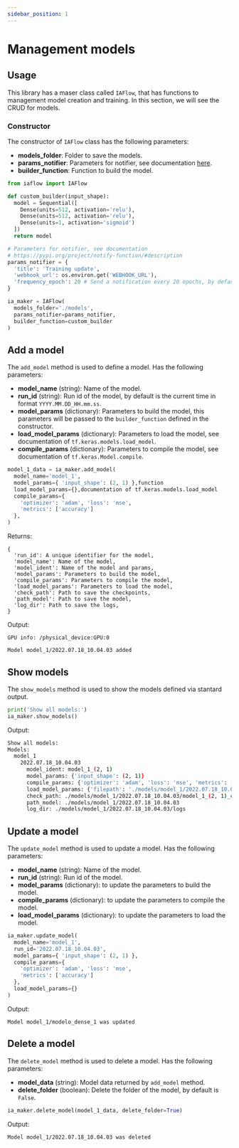 ```yaml
---
sidebar_position: 1
---
```


# Management models

## Usage

This library has a maser class called `IAFlow`, that has functions to management model creation and training. In this section, we will see the CRUD for models.

### Constructor

The constructor of `IAFlow` class has the following parameters:

- **models_folder**: Folder to save the models.
- **params_notifier**: Parameters for notifier, see documentation [here](https://pypi.org/project/notify-function/#description).
- **builder_function**: Function to build the model.

```python
from iaflow import IAFlow

def custom_builder(input_shape):
  model = Sequential([
    Dense(units=512, activation='relu'),
    Dense(units=512, activation='relu'),
    Dense(units=1, activation='sigmoid')
  ])
  return model

# Parameters for notifier, see documentation
# https://pypi.org/project/notify-function/#description
params_notifier = {
  'title': 'Training update',
  'webhook_url': os.environ.get('WEBHOOK_URL'),
  'frequency_epoch': 20 # Send a notification every 20 epochs, by default it is every epoch
}

ia_maker = IAFlow(
  models_folder='./models',
  params_notifier=params_notifier,
  builder_function=custom_builder
)
```

## Add a model

The `add_model` method is used to define a model. Has the following parameters:

- **model_name** (string): Name of the model.
- **run_id** (string): Run id of the model, by default is the current time in format `YYYY.MM.DD_HH.mm.ss`.
- **model_params** (dictionary): Parameters to build the model, this parameters will be passed to the `builder_function` defined in the constructor.
- **load_model_params** (dictionary): Parameters to load the model, see documentation of `tf.keras.models.load_model`.
- **compile_params** (dictionary): Parameters to compile the model, see documentation of `tf.keras.Model.compile`.

```python
model_1_data = ia_maker.add_model(
  model_name='model_1',
  model_params={ 'input_shape': (2, 1) },function
  load_model_params={},documentation of tf.keras.models.load_model
  compile_params={
    'optimizer': 'adam', 'loss': 'mse',
    'metrics': ['accuracy']
  },
)
```

Returns:
```
{
  'run_id': A unique identifier for the model,
  'model_name': Name of the model,
  'model_ident': Name of the model and params,
  'model_params': Parameters to build the model,
  'compile_params': Parameters to compile the model,
  'load_model_params': Parameters to load the model,
  'check_path': Path to save the checkpoints,
  'path_model': Path to save the model,
  'log_dir': Path to save the logs,
}
```


Output:
```
GPU info: /physical_device:GPU:0

Model model_1/2022.07.18_10.04.03 added
```

## Show models

The `show_models` method is used to show the models defined via stantard output.

```python
print('Show all models:')
ia_maker.show_models()
```
Output:
```bash
Show all models:
Models:
  model_1
    2022.07.18_10.04.03
      model_ident: model_1_(2, 1)
      model_params: {'input_shape': (2, 1)}
      compile_params: {'optimizer': 'adam', 'loss': 'mse', 'metrics': ['accuracy']}
      load_model_params: {'filepath': './models/model_1/2022.07.18_10.04.03/model_1_(2, 1)_checkpoint.h5'}
      check_path: ./models/model_1/2022.07.18_10.04.03/model_1_(2, 1)_checkpoint.h5
      path_model: ./models/model_1/2022.07.18_10.04.03
      log_dir: ./models/model_1/2022.07.18_10.04.03/logs
```

## Update a model
The `update_model` method is used to update a model. Has the following parameters:

- **model_name** (string): Name of the model.
- **run_id** (string): Run id of the model.
- **model_params** (dictionary): to update the parameters to build the model.
- **compile_params** (dictionary): to update the parameters to compile the model.
- **load_model_params** (dictionary): to update the parameters to load the model.

```python
ia_maker.update_model(
  model_name='model_1',
  run_id='2022.07.18_10.04.03',
  model_params={ 'input_shape': (2, 1) },
  compile_params={
    'optimizer': 'adam', 'loss': 'mse',
    'metrics': ['accuracy']
  },
  load_model_params={}
)
```

Output:
```
Model model_1/modelo_dense_1 was updated
```

## Delete a model

The `delete_model` method is used to delete a model. Has the following parameters:

- **model_data** (string): Model data returned by `add_model` method.
- **delete_folder** (boolean): Delete the folder of the model, by default is `False`.

```python
ia_maker.delete_model(model_1_data, delete_folder=True)
```

Output:
```
Model model_1/2022.07.18_10.04.03 was deleted
```
